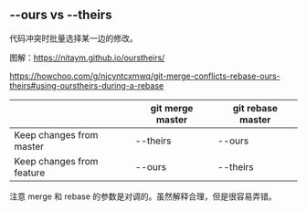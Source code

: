 ## --ours vs --theirs

代码冲突时批量选择某一边的修改。

图解：https://nitaym.github.io/ourstheirs/

https://howchoo.com/g/njcyntcxmwq/git-merge-conflicts-rebase-ours-theirs#using-ourstheirs-during-a-rebase

|                           | git merge master | git rebase master |
|---------------------------|------------------|-------------------|
| Keep changes from master  | --theirs         | --ours            |
| Keep changes from feature | --ours           | --theirs          |

注意 merge 和 rebase 的参数是对调的。虽然解释合理，但是很容易弄错。
